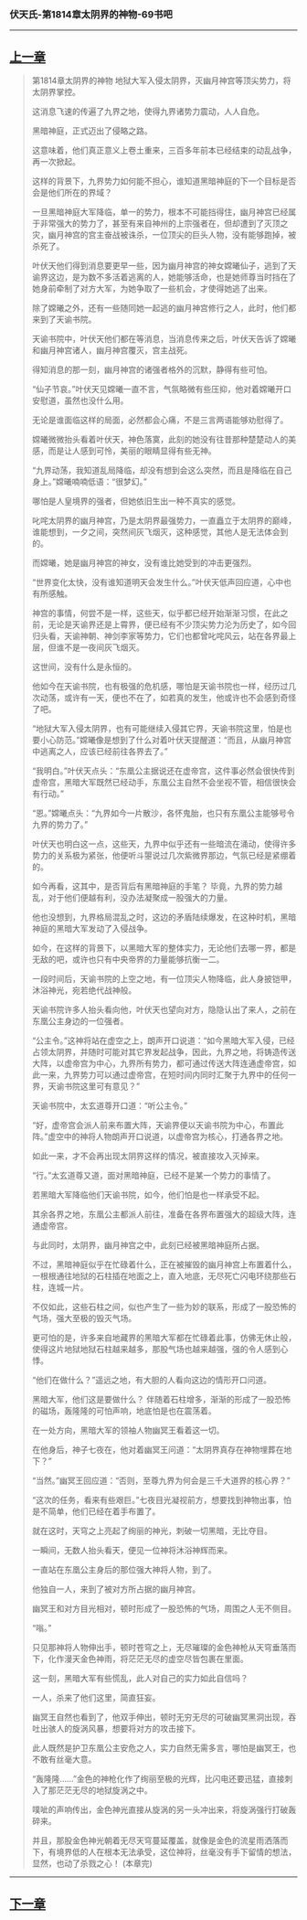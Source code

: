 ### 伏天氏-第1814章太阴界的神物-69书吧

--------
[上一章](./30b4a3da4670f04b5043475a9d7d6c17.md)
--------


>
>
>
>第1814章太阴界的神物
>地狱大军入侵太阴界，灭幽月神宫等顶尖势力，将太阴界掌控。
>
>这消息飞速的传遍了九界之地，使得九界诸势力震动，人人自危。
>
>黑暗神庭，正式迈出了侵略之路。
>
>这意味着，他们真正意义上卷土重来，三百多年前本已经结束的动乱战争，再一次掀起。
>
>这样的背景下，九界势力如何能不担心，谁知道黑暗神庭的下一个目标是否会是他们所在的界域？
>
>一旦黑暗神庭大军降临，单一的势力，根本不可能挡得住，幽月神宫已经属于非常强大的势力了，甚至有来自神州的上宗强者在，但却遭到了灭顶之灾，幽月神宫的宫主奋战被诛杀，一位顶尖的巨头人物，没有能够跑掉，被杀死了。
>
>叶伏天他们得到消息要更早一些，因为幽月神宫的神女嫦曦仙子，逃到了天谕界这边，是为数不多活着逃离的人，她能够活命，也是她师尊当时挡在了她身前牵制了对方大军，为她争取了一些机会，才使得她逃了出来。
>
>除了嫦曦之外，还有一些随同她一起逃的幽月神宫修行之人，此时，他们都来到了天谕书院。
>
>天谕书院中，叶伏天他们都在等消息，当消息传来之后，叶伏天告诉了嫦曦和幽月神宫诸人，幽月神宫覆灭，宫主战死。
>
>得知消息的那一刻，幽月神宫的诸强者格外的沉默，静得有些可怕。
>
>“仙子节哀。”叶伏天见嫦曦一直不言，气氛略微有些压抑，他对着嫦曦开口安慰道，虽然也没什么用。
>
>无论是谁面临这样的局面，必然都会心痛，不是三言两语能够劝慰得了。
>
>嫦曦微微抬头看着叶伏天，神色落寞，此刻的她没有往昔那种楚楚动人的美感，而是让人感到可怜，美丽的眼睛显得有些无神。
>
>“九界动荡，我知道乱局降临，却没有想到会这么突然，而且是降临在自己身上。”嫦曦喃喃低语：“很梦幻。”
>
>哪怕是人皇境界的强者，但她依旧生出一种不真实的感觉。
>
>叱咤太阴界的幽月神宫，乃是太阴界最强势力，一直矗立于太阴界的巅峰，谁能想到，一夕之间，突然间灰飞烟灭，这种感觉，其他人是无法体会到的。
>
>而嫦曦，她是幽月神宫的神女，没有谁比她受到的冲击更强烈。
>
>“世界变化太快，没有谁知道明天会发生什么。”叶伏天低声回应道，心中也有所感触。
>
>神宫的事情，何尝不是一样，这些天，似乎都已经开始渐渐习惯，在此之前，无论是天谕界还是上霄界，便已经有不少顶尖势力沦为历史了，如今回归头看，天谕神朝、神剑李家等势力，它们也都曾叱咤风云，站在各界最上层，但谁不是一夜间灰飞烟灭。
>
>这世间，没有什么是永恒的。
>
>他如今在天谕书院，也有极强的危机感，哪怕是天谕书院也一样，经历过几次动荡，或许有一天，便也不在了，如若真的发生，他或许也不会感到奇怪了吧。
>
>“地狱大军入侵太阴界，也有可能继续入侵其它界，天谕书院这里，怕是也要小心防范。”嫦曦像是想到了什么对着叶伏天提醒道：“而且，从幽月神宫中逃离之人，应该已经前往各界去了。”
>
>“我明白。”叶伏天点头：“东凰公主据说还在虚帝宫，这件事必然会很快传到虚帝宫，黑暗大军既然已经动手，东凰公主自然不会坐视不管，相信很快会有行动。”
>
>“恩。”嫦曦点头：“九界如今一片散沙，各怀鬼胎，也只有东凰公主能够号令九界的势力了。”
>
>叶伏天也明白这一点，这些天，九界中似乎还有一些暗流在涌动，使得许多势力的关系极为紧张，他便听斗曌说过几次紫微界那边，气氛已经是紧绷着的。
>
>如今再看，这其中，是否背后有黑暗神庭的手笔？
>毕竟，九界的势力越乱，对于他们便越有利，没办法凝聚成一股强大的力量。
>
>他也没想到，九界格局混乱之时，这边的矛盾陆续爆发，在这种时机，黑暗神庭的黑暗大军发动了入侵战争。
>
>如今，在这样的背景下，以黑暗大军的整体实力，无论他们去哪一界，都是无敌的吧，或许也只有中央帝界的力量能够抗衡一二。
>
>一段时间后，天谕书院的上空之地，有一位顶尖人物降临，此人身披铠甲，沐浴神光，宛若绝代战神般。
>
>天谕书院许多人抬头看向他，叶伏天也望向对方，隐隐认出了来人，之前在东凰公主身边的一位强者。
>
>“公主令。”这神将站在虚空之上，朗声开口说道：“如今黑暗大军入侵，已经占领太阴界，并随时可能对其它界发起战争，因此，九界之地，将铸造传送大阵，以虚帝宫为中心，九界所有势力，都可通过传送大阵连通虚帝宫，如此一来，九界势力可以通过虚帝宫，在短时间内同时汇聚于九界中的任何一界，天谕书院这里可有意见？”
>
>天谕书院中，太玄道尊开口道：“听公主令。”
>
>“好，虚帝宫会派人前来布置大阵，天谕界便以天谕书院为中心，布置此阵。”虚空中的神将人物朗声开口说道，以虚帝宫为核心，打通各界之地。
>
>如此一来，才不会再出现太阴界这样的情况，被直接攻入灭掉来。
>
>“行。”太玄道尊又道，面对黑暗神庭，已经不是某一个势力的事情了。
>
>若黑暗大军降临他们天谕书院，如今，他们怕是也一样承受不起。
>
>其余各界之地，东凰公主都派人前往，准备在各界布置强大的超级大阵，连通虚帝宫。
>
>与此同时，太阴界，幽月神宫之中，此刻已经被黑暗神庭所占据。
>
>不过，黑暗神庭似乎在忙碌着什么，正在被摧毁的幽月神宫上布置着什么，一根根通往地狱的石柱插在地面之上，直入地底，无尽死亡闪电环绕那些石柱，连城一片。
>
>不仅如此，这些石柱之间，似也产生了一些为妙的联系，形成了一股恐怖的气场，强大至极的毁灭气场。
>
>更可怕的是，许多来自地藏界的黑暗大军都在忙碌着此事，仿佛无休止般，使得这片地狱地狱石柱越来越多，那股气场也越来越强，强的令人感到心悸。
>
>“他们在做什么？”遥远之地，有大胆的人看向这边的情形开口问道。
>
>黑暗大军，他们这是要做什么？
>伴随着石柱增多，渐渐的形成了一股恐怖的磁场，轰隆隆的可怕声响，地底怕是也在震荡着。
>
>在一处方向，黑暗大军的领袖人物幽冥王看着这一切。
>
>在他身后，神子七夜在，他对着幽冥王问道：“太阴界真存在神物埋葬在地下？”
>
>“当然。”幽冥王回应道：“否则，至尊九界为何会是三千大道界的核心界？”
>
>“这次的任务，看来有些艰巨。”七夜目光凝视前方，想要找到神物出事，怕是不简单，他们已经在着手布置了。
>
>就在这时，天穹之上亮起了绚丽的神光，刺破一切黑暗，无比夺目。
>
>一瞬间，无数人抬头看天，便见一位神将沐浴神辉而来。
>
>一直站在东凰公主身后的那位强大神将人物，到了。
>
>他独自一人，来到了被对方所占据的幽月神宫。
>
>幽冥王和对方目光相对，顿时形成了一股恐怖的气场，周围之人无不侧目。
>
>“嗡。”
>
>只见那神将人物伸出手，顿时苍穹之上，无尽璀璨的金色神枪从天穹垂落而下，化作漫天金色神雨，将茫茫无尽的虚空尽皆包裹在里面。
>
>这一刻，黑暗大军有些慌乱，此人对自己的实力如此自信吗？
>
>一人，杀来了他们这里，简直狂妄。
>
>幽冥王自然也看到了，他双手伸出，顿时无穷无尽的可破幽冥黑洞出现，吞吐出骇人的旋涡风暴，想要将对方的攻击接下。
>
>此人既然是护卫东凰公主安危之人，实力自然无需多言，哪怕是幽冥王，也不敢有丝毫大意。
>
>“轰隆隆……”金色的神枪化作了绚丽至极的光辉，比闪电还要迅猛，直接刺入了那茫茫无尽的地狱旋涡之中。
>
>噗呲的声响传出，金色神光直接从旋涡的另一头冲出来，将旋涡强行打破轰碎来。
>
>并且，那股金色神光朝着无尽天穹蔓延覆盖，就像是金色的流星雨洒落而下，有境界低的人在根本无法承受，这位神将，丝毫没有手下留情的想法，显然，也动了杀戮之心！
>(本章完)
>
>

--------
[下一章](./952b8fa7c7613e9ded1e929508639219.md)
--------
